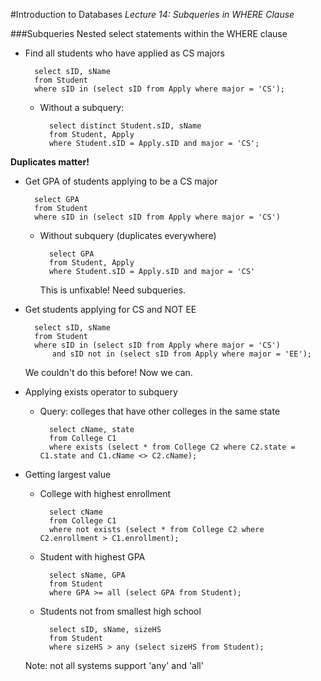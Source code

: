 #Introduction to Databases
_Lecture 14: Subqueries in WHERE Clause_

###Subqueries
Nested select statements within the WHERE clause

* Find all students who have applied as CS majors
	
		select sID, sName
		from Student
		where sID in (select sID from Apply where major = 'CS');
		
	* Without a subquery:

			select distinct Student.sID, sName
			from Student, Apply
			where Student.sID = Apply.sID and major = 'CS';
		
		
__Duplicates matter!__

* Get GPA of students applying to be a CS major

		select GPA
		from Student
		where sID in (select sID from Apply where major = 'CS')
		
		
	* Without subquery (duplicates everywhere)
	
			select GPA
			from Student, Apply
			where Student.sID = Apply.sID and major = 'CS'
			
			
		This is unfixable! Need subqueries.
		

* Get students applying for CS and NOT EE

		select sID, sName
		from Student
		where sID in (select sID from Apply where major = 'CS')
			and sID not in (select sID from Apply where major = 'EE');
			
	We couldn't do this before! Now we can.
	

* Applying exists operator to subquery
	* Query: colleges that have other colleges in the same state
	
			select cName, state
			from College C1
			where exists (select * from College C2 where C2.state = C1.state and C1.cName <> C2.cName);	 
			

* Getting largest value
	* College with highest enrollment
	
			select cName
			from College C1
			where not exists (select * from College C2 where C2.enrollment > C1.enrollment);
			
			
	* Student with highest GPA
	
			select sName, GPA
			from Student
			where GPA >= all (select GPA from Student);
			
	* Students not from smallest high school
	
			select sID, sName, sizeHS
			from Student
			where sizeHS > any (select sizeHS from Student);
			
	Note: not all systems support 'any' and 'all'
			
			
